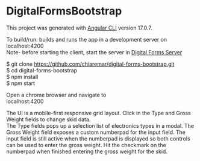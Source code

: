 # DigitalFormsBootstrap

This project was generated with [Angular CLI](https://github.com/angular/angular-cli) version 17.0.7.

To build/run: builds and runs the app in a development server on localhost:4200  
Note- before starting the client, start the server in [Digital Forms Server](https://github.com/chiaremar/digital-forms-server.git)

$ git clone https://github.com/chiaremar/digital-forms-bootstrap.git  
$ cd digital-forms-bootstrap  
$ npm install  
$ npm start

Open a chrome browser and navigate to  
localhost:4200

The UI is a mobile-first responsive grid layout. Click in the Type and Gross Weight fields to change skid data.  
The Type fields pops up a selection list of electronics types in a modal. The Gross Weight field exposes a custom numberpad for the input field. The input field is still active when the numberpad is displayed so both controls can be used to enter the gross weight. Hit the checkmark on the numberpad when finished entering the gross weight for the skid.



